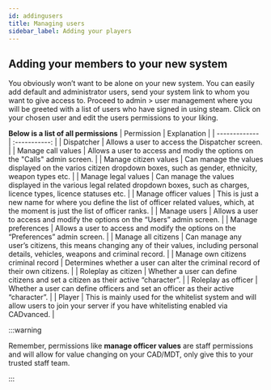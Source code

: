 ```yaml
---
id: addingusers
title: Managing users
sidebar_label: Adding your players
---
```



## Adding your members to your new system
You obviously won’t want to be alone on your new system. You can easily add default and administrator users, send your system link to whom you want to give access to. Proceed to admin > user management where you will be greeted with a list of users who have signed in using steam. Click on your chosen user and edit the users permissions to your liking.

**Below is a list of all permissions**
| Permission                            |  Explanation                                                                                                                                  |
| -------------                         | :-----------:                                                                                                                                 |
| Dispatcher                            | Allows a user to access the Dispatcher screen.                                                                                                |
| Manage call values                    | Allows a user to access and modiy the options on the "Calls" admin screen.                                                                    |
| Manage citizen values                 | Can manage the values displayed on the varios citizen dropdown boxes, such as gender, ethnicity, weapon types etc.                            |
| Manage legal values                   | Can manage the values displayed in the various legal related dropdown boxes, such as charges, licence types, licence statuses etc.            |
| Manage officer values                 | This is just a new name for where you define the list of officer related values, which, at the moment is just the list of officer ranks.      |
| Manage users                          | Allows a user to access and modify the options on the “Users” admin screen.                                                                   |
| Manage preferences                    | Allows a user to access and modify the options on the “Preferences” admin screen.                                                             |
| Manage all citizens                   | Can manage any user’s citizens, this means changing any of their values, including personal details, vehicles, weapons and criminal record.   |
| Manage own citizens criminal record   | Determines whether a user can alter the criminal record of their own citizens.                                                                |
| Roleplay as citizen                   | Whether a user can define citizens and set a citizen as their active “character”.                                                             |
| Roleplay as officer                   | Whether a user can define officers and set an officer as their active “character”.                                                            |
| Player                                | This is mainly used for the whitelist system and will allow users to join your server if you have whitelisting enabled via CADvanced.         |

:::warning

Remember, permissions like **manage officer values** are staff permissions and will allow for value changing on your CAD/MDT, only give this to your trusted staff team.

:::
